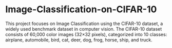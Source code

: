 # Image-Classification-on-CIFAR-10
This project focuses on Image Classification using the CIFAR-10 dataset, a widely used benchmark dataset in computer vision. The CIFAR-10 dataset consists of 60,000 color images (32×32 pixels), categorized into 10 classes: airplane, automobile, bird, cat, deer, dog, frog, horse, ship, and truck.
